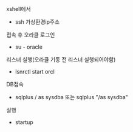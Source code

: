 xshell에서 
- ssh 가상환경ip주소

접속 후 오라클 로그인
- su - oracle

리스너 실행(오라클 기동 전 리스너 실행되어야함)
- lsnrctl start orcl

DB접속
- sqlplus / as sysdba
  또는 sqlplus "/as sysdba"

실행
- startup
